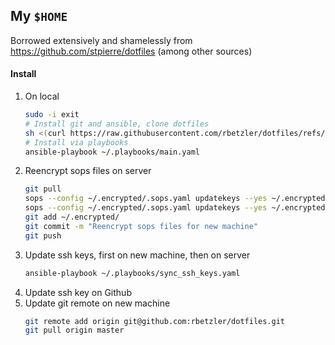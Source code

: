 ## My `$HOME`

Borrowed extensively and shamelessly from https://github.com/stpierre/dotfiles (among other sources)

#### Install

1. On local
    ```bash
    sudo -i exit
    # Install git and ansible, clone dotfiles
    sh <(curl https://raw.githubusercontent.com/rbetzler/dotfiles/refs/heads/master/install.sh)
    # Install via playbooks
    ansible-playbook ~/.playbooks/main.yaml
    ```
2. Reencrypt sops files on server
    ```bash
    git pull
    sops --config ~/.encrypted/.sops.yaml updatekeys --yes ~/.encrypted/authorized_keys.enc
    sops --config ~/.encrypted/.sops.yaml updatekeys --yes ~/.encrypted/public.enc.yaml
    git add ~/.encrypted/
    git commit -m "Reencrypt sops files for new machine"
    git push
    ```
3. Update ssh keys, first on new machine, then on server
    ```bash
    ansible-playbook ~/.playbooks/sync_ssh_keys.yaml
    ```
4. Update ssh key on Github
5. Update git remote on new machine
    ```bash
    git remote add origin git@github.com:rbetzler/dotfiles.git
    git pull origin master
    ```

